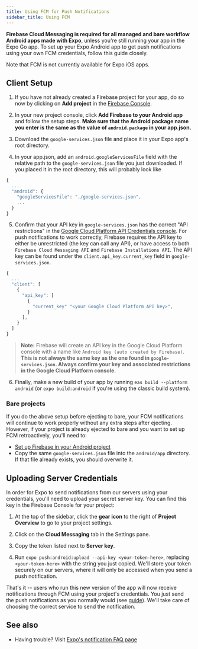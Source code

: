 ```yaml
---
title: Using FCM for Push Notifications
sidebar_title: Using FCM
---
```


**Firebase Cloud Messaging is required for all managed and bare workflow Android apps made with Expo**, unless you're still running your app in the Expo Go app. To set up your Expo Android app to get push notifications using your own FCM credentials, follow this guide closely.

Note that FCM is not currently available for Expo iOS apps.

## Client Setup

1. If you have not already created a Firebase project for your app, do so now by clicking on **Add project** in the [Firebase Console](https://console.firebase.google.com/).

2. In your new project console, click **Add Firebase to your Android app** and follow the setup steps. **Make sure that the Android package name you enter is the same as the value of `android.package` in your app.json.**

3. Download the `google-services.json` file and place it in your Expo app's root directory.

4. In your app.json, add an `android.googleServicesFile` field with the relative path to the `google-services.json` file you just downloaded. If you placed it in the root directory, this will probably look like

  ```javascript
  {
    ...
    "android": {
      "googleServicesFile": "./google-services.json",
      ...
    }
  }
  ```

5. Confirm that your API key in `google-services.json` has the correct "API restrictions" in the [Google Cloud Platform API Credentials console](https://console.cloud.google.com/apis/credentials). For push notifications to work correctly, Firebase requires the API key to either be unrestricted (the key can call any API), or have access to both `Firebase Cloud Messaging API` and `Firebase Installations API`. The API key can be found under the `client.api_key.current_key` field in `google-services.json`.

  ```javascript
  {
    ...
    "client": [
      {
        "api_key": [
          {
            "current_key" "<your Google Cloud Platform API key>",
          }
        ],
      }
    ]
  }
  ```

  > **Note:** Firebase will create an API key in the Google Cloud Platform console with a name like `Android key (auto created by Firebase)`. **This is not always the same key as the one found in `google-services.json`. Always confirm your key and associated restrictions in the Google Cloud Platform console.**

6. Finally, make a new build of your app by running `eas build --platform android` (or `expo build:android` if you're using the classic build system).

### Bare projects

If you do the above setup before ejecting to bare, your FCM notifications will continue to work properly without any extra steps after ejecting. However, if your project is already ejected to bare and you want to set up FCM retroactively, you'll need to:

- [Set up Firebase in your Android project](https://docs.expo.dev/guides/setup-native-firebase/#android-1)
- Copy the same `google-services.json` file into the `android/app` directory. If that file already exists, you should overwrite it.

## Uploading Server Credentials

In order for Expo to send notifications from our servers using your credentials, you'll need to upload your secret server key. You can find this key in the Firebase Console for your project:

1. At the top of the sidebar, click the **gear icon** to the right of **Project Overview** to go to your project settings.

2. Click on the **Cloud Messaging** tab in the Settings pane.

3. Copy the token listed next to **Server key**.

4. Run `expo push:android:upload --api-key <your-token-here>`, replacing `<your-token-here>` with the string you just copied. We'll store your token securely on our servers, where it will only be accessed when you send a push notification.

That's it -- users who run this new version of the app will now receive notifications through FCM using your project's credentials. You just send the push notifications as you normally would (see [guide](sending-notifications.md)). We'll take care of choosing the correct service to send the notification.

## See also

- Having trouble? Visit [Expo's notification FAQ page](./faq.md)
